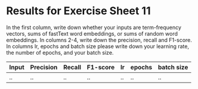 # Results for Exercise Sheet 11

In the first column, write down whether your inputs are term-frequency vectors, sums of fastText word embeddings, or sums of random word embeddings.
In columns 2-4, write down the precision, recall and F1-score.
In columns lr, epochs and batch size please write down your learning rate, the number of epochs, and your batch size.

| Input | Precision | Recall | F1-score | lr | epochs | batch size |
| --- | --- | --- | --- | --- | --- | --- | 
| .. | .. | .. | .. | .. | .. | .. | 
